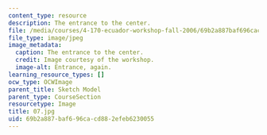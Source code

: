 ```yaml
---
content_type: resource
description: The entrance to the center.
file: /media/courses/4-170-ecuador-workshop-fall-2006/69b2a887baf696cacd882efeb6230055_07.jpg
file_type: image/jpeg
image_metadata:
  caption: The entrance to the center.
  credit: Image courtesy of the workshop.
  image-alt: Entrance, again.
learning_resource_types: []
ocw_type: OCWImage
parent_title: Sketch Model
parent_type: CourseSection
resourcetype: Image
title: 07.jpg
uid: 69b2a887-baf6-96ca-cd88-2efeb6230055
---
```

